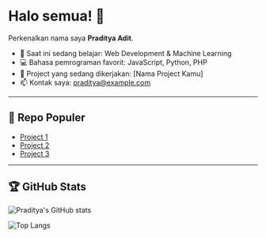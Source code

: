 # Halo semua! 👋

Perkenalkan nama saya **Praditya Adit**.

- 🌱 Saat ini sedang belajar: Web Development & Machine Learning
- 💻 Bahasa pemrograman favorit: JavaScript, Python, PHP
- 🚀 Project yang sedang dikerjakan: [Nama Project Kamu]
- 📫 Kontak saya: praditya@example.com

---

## 📂 Repo Populer
- [Project 1](https://github.com/praditya/project1)
- [Project 2](https://github.com/praditya/project2)
- [Project 3](https://github.com/praditya/project3)

---

## 🏆 GitHub Stats
![Praditya's GitHub stats](https://github-readme-stats.vercel.app/api?username=praditya&show_icons=true&theme=radical)

![Top Langs](https://github-readme-stats.vercel.app/api/top-langs/?username=praditya&layout=compact&theme=radical)

